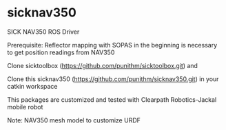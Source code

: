 # sicknav350
SICK NAV350 ROS Driver

Prerequisite: Reflector mapping with SOPAS in the beginning is necessary to get position readings from NAV350

Clone sicktoolbox (https://github.com/punithm/sicktoolbox.git) and 

Clone this sicknav350 (https://github.com/punithm/sicknav350.git) in your catkin workspace

This packages are customized and tested with Clearpath Robotics-Jackal mobile robot

Note: NAV350 mesh model to customize URDF
